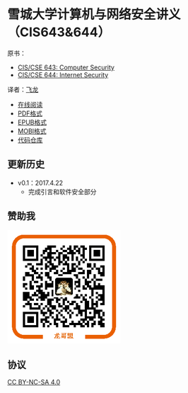 # 雪城大学计算机与网络安全讲义（CIS643&644）

原书：

+   [CIS/CSE 643: Computer Security](http://www.cis.syr.edu/~wedu/Teaching/CompSec/lecturenotes.html)
+   [CIS/CSE 644: Internet Security](http://www.cis.syr.edu/~wedu/Teaching/InternetSecurity/lecturenotes.html)

译者：[飞龙](https://github.com/wizardforcel)

+ [在线阅读](https://www.gitbook.com/book/wizardforcel/syracuse-sec-lecture-notes/details)
+ [PDF格式](https://www.gitbook.com/download/pdf/book/wizardforcel/syracuse-sec-lecture-notes)
+ [EPUB格式](https://www.gitbook.com/download/epub/book/wizardforcel/syracuse-sec-lecture-notes)
+ [MOBI格式](https://www.gitbook.com/download/mobi/book/wizardforcel/syracuse-sec-lecture-notes)
+ [代码仓库](https://github.com/wizardforcel/syracuse-sec-lecture-notes-zh)

## 更新历史

+   v0.1：2017.4.22
    +   完成引言和软件安全部分

## 赞助我

![](img/qr_alipay.png)

## 协议

[CC BY-NC-SA 4.0](http://creativecommons.org/licenses/by-nc-sa/4.0/)
